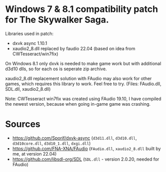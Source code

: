 # Windows 7 & 8.1 compatibility patch for The Skywalker Saga.

Libraries used in patch:
- dxvk async 1.10.1
- xaudio2_8.dll replaced by faudio 22.04 (based on idea from CWTesseract/win7fix)

On Windows 8.1 only dxvk is needed to make game work but with additional d3d10 dlls, so for each os is seperate zip archive.

xaudio2_8.dll replacement solution with FAudio may also work for other games, which requires this library to work. Feel free to try.
(Files: FAudio.dll, SDL.dll, xaudio2_8.dll)

Note: CWTesseract win7fix was created using FAudio 19.10, I have compiled the newest version, because when going in-game game was crashing.

# Sources
- https://github.com/Sporif/dxvk-async (`d3d11.dll`, `d3d10.dll`, `d3d10core.dll`, `d3d10_1.dll`, `dxgi.dll`)
- https://github.com/FNA-XNA/FAudio (`FAudio.dll`, `xaudio2_8.dll` built by me, at version 22.04)
- https://github.com/libsdl-org/SDL (`SDL.dll` - version 2.0.20, needed for FAudio)